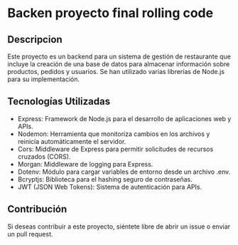 # Backen proyecto final rolling code 

## Descripcion
Este proyecto es un backend para un sistema de gestión de restaurante que incluye la creación de una base de datos para almacenar información sobre productos, pedidos y usuarios. Se han utilizado varias librerías de Node.js para su implementación.

## Tecnologías Utilizadas
- Express: Framework de Node.js para el desarrollo de aplicaciones web y APIs.
- Nodemon: Herramienta que monitoriza cambios en los archivos y reinicia automáticamente el servidor.
- Cors: Middleware de Express para permitir solicitudes de recursos cruzados (CORS).
- Morgan: Middleware de logging para Express.
- Dotenv: Módulo para cargar variables de entorno desde un archivo .env.
- Bcryptjs: Biblioteca para el hashing seguro de contraseñas.
- JWT (JSON Web Tokens): Sistema de autenticación para APIs.

## Contribución
Si deseas contribuir a este proyecto, siéntete libre de abrir un issue o enviar un pull request.
